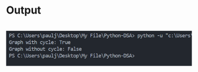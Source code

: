 <h1>Output<h1>
<img src="/Python-for-DSA/Day-16/Screenshot 2025-02-02 002006.png" alt="Day 16 Output" width="600">